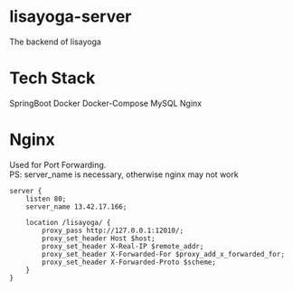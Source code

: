 # lisayoga-server
The backend of lisayoga


# Tech Stack

SpringBoot
Docker
Docker-Compose
MySQL
Nginx


# Nginx 

Used for Port Forwarding.  
PS:  server_name is necessary, otherwise nginx may not work 

```
server {
    listen 80;
    server_name 13.42.17.166;  

    location /lisayoga/ {
        proxy_pass http://127.0.0.1:12010/;
        proxy_set_header Host $host;
        proxy_set_header X-Real-IP $remote_addr;
        proxy_set_header X-Forwarded-For $proxy_add_x_forwarded_for;
        proxy_set_header X-Forwarded-Proto $scheme;
    }
}

```
